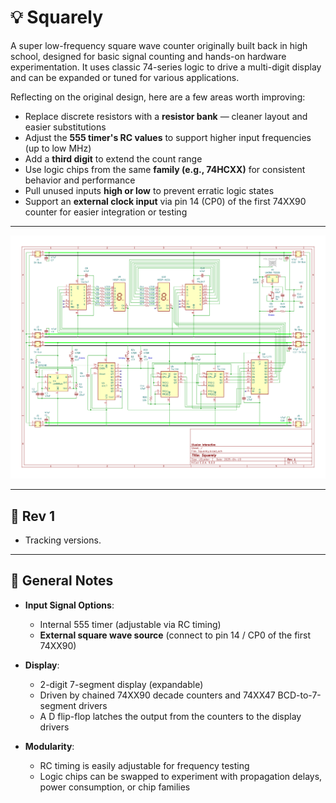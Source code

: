 # 💡 Squarely

A super low-frequency square wave counter originally built back in high school, designed for basic signal counting and hands-on hardware experimentation. It uses classic 74-series logic to drive a multi-digit display and can be expanded or tuned for various applications.

Reflecting on the original design, here are a few areas worth improving:

- Replace discrete resistors with a **resistor bank** — cleaner layout and easier substitutions
- Adjust the **555 timer's RC values** to support higher input frequencies (up to low MHz)
- Add a **third digit** to extend the count range
- Use logic chips from the same **family (e.g., 74HCXX)** for consistent behavior and performance
- Pull unused inputs **high or low** to prevent erratic logic states
- Support an **external clock input** via pin 14 (CP0) of the first 74XX90 counter for easier integration or testing

---

![Schematic](Schematic.png)

---

## 🔹 Rev 1

- Tracking versions.

---

## 🔹 General Notes

- **Input Signal Options**:
  - Internal 555 timer (adjustable via RC timing)
  - **External square wave source** (connect to pin 14 / CP0 of the first 74XX90)

- **Display**:
  - 2-digit 7-segment display (expandable)
  - Driven by chained 74XX90 decade counters and 74XX47 BCD-to-7-segment drivers
  - A D flip-flop latches the output from the counters to the display drivers

- **Modularity**:
  - RC timing is easily adjustable for frequency testing
  - Logic chips can be swapped to experiment with propagation delays, power consumption, or chip families
